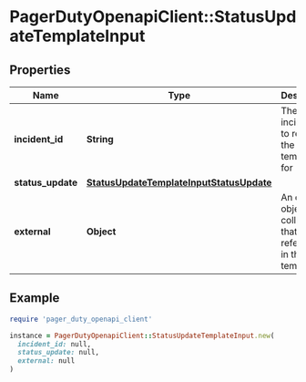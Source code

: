 # PagerDutyOpenapiClient::StatusUpdateTemplateInput

## Properties

| Name | Type | Description | Notes |
| ---- | ---- | ----------- | ----- |
| **incident_id** | **String** | The incident id to render the template for | [optional] |
| **status_update** | [**StatusUpdateTemplateInputStatusUpdate**](StatusUpdateTemplateInputStatusUpdate.md) |  | [optional] |
| **external** | **Object** | An optional object collection that can be referenced in the template. | [optional] |

## Example

```ruby
require 'pager_duty_openapi_client'

instance = PagerDutyOpenapiClient::StatusUpdateTemplateInput.new(
  incident_id: null,
  status_update: null,
  external: null
)
```

